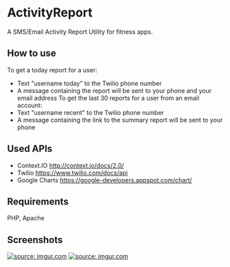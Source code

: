 ActivityReport
==============

A SMS/Email Activity Report Utility for fitness apps.

## How to use
To get a today report for a user: 
- Text "username today" to the Twilio phone number
- A message containing the report will be sent to your phone and your email address
To get the last 30 reports for a user from an email account: 
- Text "username recent" to the Twilio phone number 
- A message containing the link to the summary report will be sent to your phone

## Used APIs
- Context.IO http://context.io/docs/2.0/
- Twilio https://www.twilio.com/docs/api
- Google Charts https://google-developers.appspot.com/chart/

## Requirements
PHP, Apache

## Screenshots
<a href="http://imgur.com/K66d9k5"><img src="http://i.imgur.com/K66d9k5.png?1" title="source: imgur.com" /></a>
<a href="http://imgur.com/VUgHmnx"><img src="http://i.imgur.com/VUgHmnx.png?1" title="source: imgur.com" /></a>
